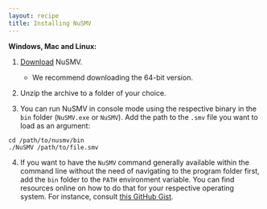 ```yaml
---
layout: recipe
title: Installing NuSMV
---
```


**Windows, Mac and Linux:**

1. [Download](https://nusmv.fbk.eu/bin/bin_download2-v2.cgi) NuSMV.

   * We recommend downloading the 64-bit version.

2. Unzip the archive to a folder of your choice.

3. You can run NuSMV in console mode using the respective binary in the `bin` folder (`NuSMV.exe` or `NuSMV`). Add the
   path to the `.smv` file you want to load as an argument:

```
cd /path/to/nusmv/bin
./NuSMV /path/to/file.smv
```

4. If you want to have the `NuSMV` command generally available within the command line without the need of navigating
   to the program folder first, add the `bin` folder to the `PATH` environment variable. You can find resources online
   on how to do that for your respective operating system. For instance, consult [this GitHub Gist](https://gist.github.com/nex3/c395b2f8fd4b02068be37c961301caa7).
